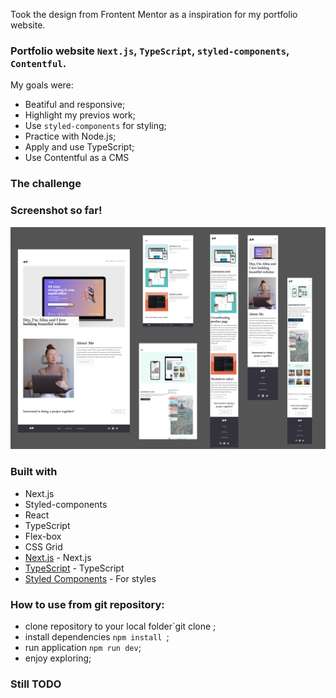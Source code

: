 Took the design from Frontent Mentor as a inspiration for my portfolio website.

### Portfolio website `Next.js`, `TypeScript`, `styled-components`, `Contentful`.

My goals were:

- Beatiful and responsive;
- Highlight my previos work;
- Use `styled-components` for styling;
- Practice with Node.js;
- Apply and use TypeScript;
- Use Contentful as a CMS

### The challenge

### Screenshot so far!

![Preview image](/public/images/PreviewResume.png)

### Built with

- Next.js
- Styled-components
- React
- TypeScript
- Flex-box
- CSS Grid
- [Next.js](https://nextjs.org/) - Next.js
- [TypeScript](https://www.typescriptlang.org/) - TypeScript
- [Styled Components](https://styled-components.com/) - For styles

### How to use from git repository:

- clone repository to your local folder`git clone ;
- install dependencies `npm install `;
- run application `npm run dev`;
- enjoy exploring;

### Still TODO

```


```
